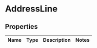 
# AddressLine

## Properties
Name | Type | Description | Notes
------------ | ------------- | ------------- | -------------



